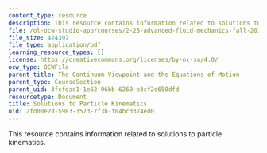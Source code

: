 ```yaml
---
content_type: resource
description: This resource contains information related to solutions to particle kinematics.
file: /ol-ocw-studio-app/courses/2-25-advanced-fluid-mechanics-fall-2013/2fd00e2d598335737f3bf04bc3374ed0_MIT2_25F13_Part_Kine_Solu.pdf
file_size: 424397
file_type: application/pdf
learning_resource_types: []
license: https://creativecommons.org/licenses/by-nc-sa/4.0/
ocw_type: OCWFile
parent_title: The Continuum Viewpoint and the Equations of Motion
parent_type: CourseSection
parent_uid: 3fcfdad1-1e62-96bb-6260-e3cf2d650dfd
resourcetype: Document
title: Solutions to Particle Kinematics
uid: 2fd00e2d-5983-3573-7f3b-f04bc3374ed0
---
```

This resource contains information related to solutions to particle kinematics.